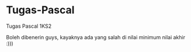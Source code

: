 # Tugas-Pascal
Tugas Pascal 1KS2


Boleh dibenerin guys, kayaknya ada yang salah di nilai minimum nilai akhir :)))
